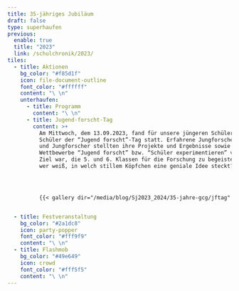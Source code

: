 ```yaml
---
title: 35-jähriges Jubiläum
draft: false
type: superhaufen
previous:
  enable: true
  title: "2023"
  link: /schulchronik/2023/
tiles:
  - title: Aktionen
    bg_color: "#f85d1f"
    icon: file-document-outline
    font_color: "#ffffff"
    content: "\ \n"
    unterhaufen:
      - title: Programm
        content: "\ \n"
      - title: Jugend-forscht-Tag
        content: >+
          Am Mittwoch, dem 13.09.2023, fand für unsere jüngeren Schülerinnen und
          Schüler der “Jugend forscht”-Tag statt. Erfahrene Jungforscherinnen
          und Jungforscher stellten ihre Projekte und Ergebnisse sowie die
          Wettbewerbe “Jugend forscht” bzw. “Schüler experimentieren” vor. Das
          Ziel war, die 5. und 6. Klassen für die Forschung zu begeistern - denn
          wer weiß, in welch stillem Köpfchen eine geniale Idee steckt?




          {{< gallery dir="/media/blog/Sj2023_2024/35-jahre-gcg/jftag" >}}


  - title: Festveranstaltung
    bg_color: "#2a1dc8"
    icon: party-popper
    font_color: "#fff9f9"
    content: "\ \n"
  - title: Flashmob
    bg_color: "#49e649"
    icon: crowd
    font_color: "#fff5f5"
    content: "\ \n"
---
```

